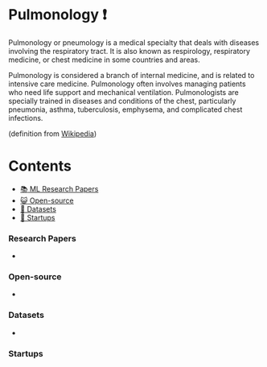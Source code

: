 # Pulmonology :heavy_exclamation_mark:
Pulmonology or pneumology is a medical specialty that deals with diseases involving the respiratory tract. It is also known as respirology, respiratory medicine, or chest medicine in some countries and areas.

Pulmonology is considered a branch of internal medicine, and is related to intensive care medicine. Pulmonology often involves managing patients who need life support and mechanical ventilation. Pulmonologists are specially trained in diseases and conditions of the chest, particularly pneumonia, asthma, tuberculosis, emphysema, and complicated chest infections.

(definition from [Wikipedia](https://en.wikipedia.org/wiki/Pulmonology))

# Contents 
- [:books: ML Research Papers](#research-papers)
- [:smiley_cat: Open-source](#open-source)
- [:notebook: Datasets](#datasets)
- [:eyes: Startups](#startups)

### Research Papers
- 
### Open-source
- 
### Datasets
- 
### Startups
